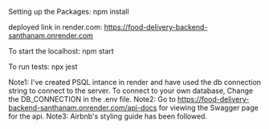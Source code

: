 Setting up the Packages:
npm install

deployed link in render.com: https://food-delivery-backend-santhanam.onrender.com

To start the localhost:
npm start

To run tests:
npx jest

Note1: I've created PSQL intance in render and have used the db connection string to connect to the server. To connect to your own database, Change the DB_CONNECTION in the .env file.
Note2: Go to https://food-delivery-backend-santhanam.onrender.com/api-docs for viewing the Swagger page for the api.
Note3: Airbnb's styling guide has been followed.
